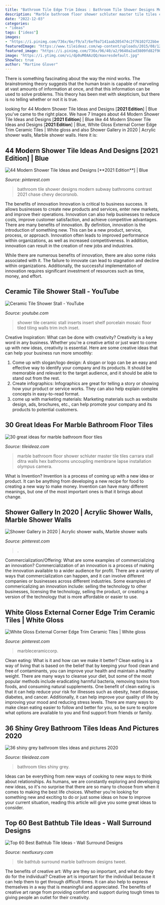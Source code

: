 ```yaml
---
title: "Bathroom Tile Edge Trim Ideas : Bathroom Tile Shower Designs Modern Subway Bathrooms Contrast 2021 Chase Chevy Decorsnob"
description: "Marble bathroom floor shower schluter master tile tiles carrara stall ditra walls hex bathrooms uncoupling membrane lapse installation olympus camera"
date: "2022-12-03"
categories:
- "ideas"
tags: ["ideas"]
images:
- "https://i.pinimg.com/736x/6e/f9/a7/6ef9a7141aab205474c2f76102f22bbe.jpg"
featuredImage: "https://www.tileideaz.com/wp-content/uploads/2015/08/1250.jpg"
featured_image: "https://i.pinimg.com/736x/96/40/a2/9640a2ad3809fd82f9096b577dc4bd68.jpg"
image: "https://i.ytimg.com/vi/dp0uM0AAzQQ/maxresdefault.jpg"
ShowToc: true
author: "Martine Glover"
---
```



There is something fascinating about the way the mind works. The brainstroming theory suggests that the human brain is capable of marveling at vast amounts of information at once, and that this information can be used to solve problems. This theory has been met with skepticism, but there is no telling whether or not it is true.

	

		
looking for 44 Modern Shower Tile Ideas and Designs [**2021 Edition**] | Blue you've came to the right place. We have 7 Images about 44 Modern Shower Tile Ideas and Designs [**2021 Edition**] | Blue like 44 Modern Shower Tile Ideas and Designs [**2021 Edition**] | Blue, White Gloss External Corner Edge Trim Ceramic Tiles | White gloss and also Shower Gallery in 2020 | Acrylic shower walls, Marble shower walls. Here it is:
		
    
## 44 Modern Shower Tile Ideas And Designs [**2021 Edition**] | Blue

<img loading=lazy src="https://i.pinimg.com/736x/96/40/a2/9640a2ad3809fd82f9096b577dc4bd68.jpg" onerror="this.onerror=null;this.src='https://tse4.mm.bing.net/th?id=OIP.H-Kty0Ardx7kjAQLhL-pCAHaLH&amp;pid=15.1';" alt="44 Modern Shower Tile Ideas and Designs [**2021 Edition**] | Blue">

_Source: pinterest.com_

>bathroom tile shower designs modern subway bathrooms contrast 2021 chase chevy decorsnob. 

	

The benefits of innovation
Innovation is critical to business success. It allows businesses to create new products and services, enter new markets, and improve their operations. Innovation can also help businesses to reduce costs, improve customer satisfaction, and achieve competitive advantages.
There are many benefits of innovation. By definition, innovation is the introduction of something new. This can be a new product, service, process, or approach. Innovation often leads to improved performance within organizations, as well as increased competitiveness. In addition, innovation can result in the creation of new jobs and industries.

While there are numerous benefits of innovation, there are also some risks associated with it. The failure to innovate can lead to stagnation and decline within organizations. Additionally, the successful implementation of innovation requires significant investment of resources such as time, money, and effort.

    
## Ceramic Tile Shower Stall - YouTube

<img loading=lazy src="https://i.ytimg.com/vi/dp0uM0AAzQQ/maxresdefault.jpg" onerror="this.onerror=null;this.src='https://tse2.mm.bing.net/th?id=OIP.nsglq0ctzUSRwZ3SbnhP3AHaEK&amp;pid=15.1';" alt="Ceramic Tile Shower Stall - YouTube">

_Source: youtube.com_

>shower tile ceramic stall inserts insert shelf porcelain mosaic floor tiled tiling walls trim inch inset. 

	

Creative Inspiration: What can be done with creativity?
Creativity is a key word in any business. Whether you're a creative artist or just want to come up with new ideas, creativity is essential. Here are some creative ideas that can help your business run more smoothly: 
1. Come up with slogan/logo design: A slogan or logo can be an easy and effective way to identify your company and its products. It should be memorable and relevant to the target audience, and it should be able to stand out from the rest. 
2. Create infographics: Infographics are great for telling a story or showing how your product or service works. They can also help explain complex concepts in easy-to-read format. 
3. come up with marketing materials: Marketing materials such as website design, ads, brochures, etc., can help promote your company and its products to potential customers.

    
## 30 Great Ideas For Marble Bathroom Floor Tiles

<img loading=lazy src="http://www.tileideaz.com/wp-content/uploads/2015/08/maxresdefault1.jpg" onerror="this.onerror=null;this.src='https://tse3.mm.bing.net/th?id=OIP.wRKX8CjQgAZocdTlNaSPFQHaFj&amp;pid=15.1';" alt="30 great ideas for marble bathroom floor tiles">

_Source: tileideaz.com_

>marble bathroom floor shower schluter master tile tiles carrara stall ditra walls hex bathrooms uncoupling membrane lapse installation olympus camera. 

	

What is Invention?
Invention is a process of coming up with a new idea or product. It can be anything from developing a new recipe for food to creating a new way to make money. Invention can have many different meanings, but one of the most important ones is that it brings about change.

    
## Shower Gallery In 2020 | Acrylic Shower Walls, Marble Shower Walls

<img loading=lazy src="https://i.pinimg.com/736x/6e/f9/a7/6ef9a7141aab205474c2f76102f22bbe.jpg" onerror="this.onerror=null;this.src='https://tse2.mm.bing.net/th?id=OIP.aA2Ld3PJr2fvSuSJshzrRgHaNE&amp;pid=15.1';" alt="Shower Gallery in 2020 | Acrylic shower walls, Marble shower walls">

_Source: pinterest.com_

>. 

	

Commercialization/Offering: What are some examples of commercializing an innovation?
Commercialization of an innovation is a process of making the innovation available to a wider audience for profit. There are a variety of ways that commercialization can happen, and it can involve different companies or businesses across different industries. Some examples of commericalizing an innovation include: selling the technology to other businesses, licensing the technology, selling the product, or creating a version of the technology that is more affordable or easier to use.

    
## White Gloss External Corner Edge Trim Ceramic Tiles | White Gloss

<img loading=lazy src="https://i.pinimg.com/736x/cc/92/65/cc926520048a9c882f64b6b575c9d1bd.jpg" onerror="this.onerror=null;this.src='https://tse2.mm.bing.net/th?id=OIP.yU9gjw_fZZlpVprIVPx0ZQHaHa&amp;pid=15.1';" alt="White Gloss External Corner Edge Trim Ceramic Tiles | White gloss">

_Source: pinterest.com_

>marbleceramiccorp. 

	

Clean eating: What is it and how can we make it better?
Clean eating is a way of living that is based on the belief that by keeping your food clean and free of contaminants, you can improve your health and maintain a healthy weight. There are many ways to cleanse your diet, but some of the most popular methods include eradicating harmful bacteria, removing toxins from foods, and consuming natural supplements.
One benefit of clean eating is that it can help reduce your risk for illnesses such as obesity, heart disease, diabetes, and cancer. Additionally, it can help improve your quality of life by improving your mood and reducing stress levels. There are many ways to make clean eating easier to follow and better for you, so be sure to explore what options are available to you and find support from friends or family.

    
## 36 Shiny Grey Bathroom Tiles Ideas And Pictures 2020

<img loading=lazy src="https://www.tileideaz.com/wp-content/uploads/2015/08/1250.jpg" onerror="this.onerror=null;this.src='https://tse2.mm.bing.net/th?id=OIP.h197VWBW07cfTv-uILj00QHaLV&amp;pid=15.1';" alt="36 shiny grey bathroom tiles ideas and pictures 2020">

_Source: tileideaz.com_

>bathroom tiles shiny grey. 

	

Ideas can be everything from new ways of cooking to new ways to think about relationships. As humans, we are constantly exploring and developing new ideas, so it's no surprise that there are so many to choose from when it comes to making the best life choices. Whether you're looking for something new and exciting to do or just some ideas on how to improve your current situation, reading this article will give you some great ideas to consider.

    
## Top 60 Best Bathtub Tile Ideas - Wall Surround Designs

<img loading=lazy src="http://nextluxury.com/wp-content/uploads/white-with-marble-surround-bathtub-tile-ideas.jpg" onerror="this.onerror=null;this.src='https://tse3.mm.bing.net/th?id=OIP.KVJgOWBvOs7dXtnQNuU4sQAAAA&amp;pid=15.1';" alt="Top 60 Best Bathtub Tile Ideas - Wall Surround Designs">

_Source: nextluxury.com_

>tile bathtub surround marble bathroom designs tweet. 

	

The benefits of creative art: Why are they so important, and what do they do for the individual?
Creative art is important for the individual because it can help them to get through difficult times. It can also help to express themselves in a way that is meaningful and appreciated. The benefits of creative art range from providing comfort and support during tough times to giving people an outlet for their creativity.

